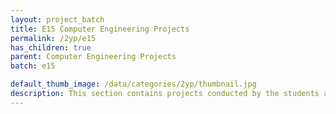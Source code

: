 ```yaml
---
layout: project_batch
title: E15 Computer Engineering Projects
permalink: /2yp/e15
has_children: true
parent: Computer Engineering Projects
batch: e15

default_thumb_image: /data/categories/2yp/thumbnail.jpg
description: This section contains projects conducted by the students after their second year. Usually, these projects are conducted by groups of 3 students, and followed by Agile principles.
---
```

